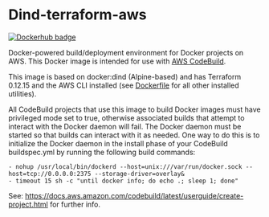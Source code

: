 # Dind-terraform-aws

[![Dockerhub badge](http://dockeri.co/image/jch254/dind-terraform-aws)](https://hub.docker.com/r/jch254/dind-terraform-aws)

Docker-powered build/deployment environment for Docker projects on AWS. This Docker image is intended for use with [AWS CodeBuild](https://aws.amazon.com/codebuild).

This image is based on docker:dind (Alpine-based) and has Terraform 0.12.15 and the AWS CLI installed (see [Dockerfile](./Dockerfile) for all other installed utilities).

All CodeBuild projects that use this image to build Docker images must have privileged mode set to true, otherwise associated builds that attempt to interact with the Docker daemon will fail. The Docker daemon must be started so that builds can interact with it as needed. One way to do this is to initialize the Docker daemon in the install phase of your CodeBuild buildspec.yml by running the following build commands:
```
- nohup /usr/local/bin/dockerd --host=unix:///var/run/docker.sock --host=tcp://0.0.0.0:2375 --storage-driver=overlay&
- timeout 15 sh -c "until docker info; do echo .; sleep 1; done"
```
See: https://docs.aws.amazon.com/codebuild/latest/userguide/create-project.html for further info.